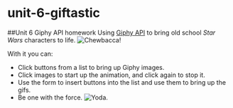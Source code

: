 # unit-6-giftastic

##Unit 6 Giphy API homework
Using [Giphy API](https://developers.giphy.com/) to bring old school *Star Wars* characters to life.
![Chewbacca!](https://media0.giphy.com/media/jpNuN8LJpxMzu/200w.gif)

With it you can:
* Click buttons from a list to bring up Giphy images.
* Click images to start up the animation, and click again to stop it.
* Use the form to insert buttons into the list and use them to bring up the gifs.
* Be one with the force.
![Yoda.](https://media0.giphy.com/media/Le5BxgkiTShtS/200w.gif)

